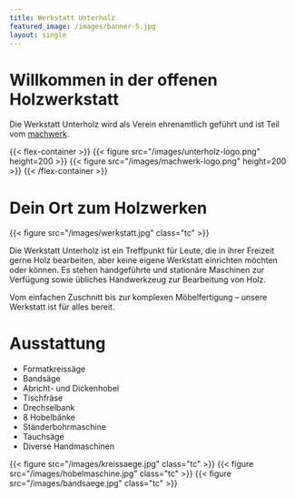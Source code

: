 ```yaml
---
title: Werkstatt Unterholz
featured_image: /images/banner-5.jpg
layout: single
---
```


# Willkommen in der offenen Holzwerkstatt

Die Werkstatt Unterholz wird als Verein ehrenamtlich geführt und ist Teil vom
[machwerk](http://machwerk-winterthur.ch).  

{{< flex-container >}}
{{< figure src="/images/unterholz-logo.png" height=200 >}}
{{< figure src="/images/machwerk-logo.png" height=200 >}}
{{< /flex-container >}}

# Dein Ort zum Holzwerken

{{< figure src="/images/werkstatt.jpg" class="tc" >}}

Die Werkstatt Unterholz ist ein Treffpunkt für Leute, die in ihrer Freizeit gerne Holz bearbeiten,
aber keine eigene Werkstatt einrichten möchten oder können. Es stehen handgeführte und stationäre
Maschinen zur Verfügung sowie übliches Handwerkzeug zur Bearbeitung von Holz.

Vom einfachen Zuschnitt bis zur komplexen Möbelfertigung – unsere Werkstatt ist für alles bereit.

# Ausstattung

- Formatkreissäge
- Bandsäge
- Abricht- und Dickenhobel
- Tischfräse
- Drechselbank
- 8 Hobelbänke
- Ständerbohrmaschine
- Tauchsäge
- Diverse Handmaschinen

{{< figure src="/images/kreissaege.jpg" class="tc" >}}
{{< figure src="/images/hobelmaschine.jpg" class="tc" >}}
{{< figure src="/images/bandsaege.jpg" class="tc" >}}
